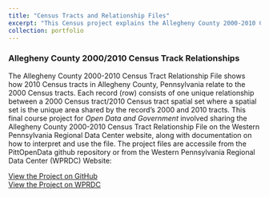 ```yaml
---
title: "Census Tracts and Relationship Files"
excerpt: "This Census project explains the Allegheny County 2000-2010 Census Tract Relationship File and shows how the 2010 Census tracts in Allegheny County, Pennsylvania relate to the 2000 Census tracts.<br/><img src='/images/OpenDataCensusProject.png'>"
collection: portfolio
---
```


### Allegheny County 2000/2010 Census Track Relationships
The Allegheny County 2000-2010 Census Tract Relationship File shows how 2010 Census tracts in Allegheny County, Pennsylvania relate to the 2000 Census tracts. Each record (row) consists of one unique relationship between a 2000 Census tract/2010 Census tract spatial set where a spatial set is the unique area shared by the record’s 2000 and 2010 tracts. This final course project for <i>Open Data and Government</i> involved sharing the Allegheny County 2000-2010 Census Tract Relationship File on the Western Pennsylvania Regional Data Center website, along with documentation on how to interpret and use the file. The project files are accessile from the PittOpenData github repository or from the Western Pennsylvania Regional Data Center (WPRDC) Website:

<a href="https://github.com/lisaover/PittOpenData">View the Project on GitHub</a><br/>
<a href="https://data.wprdc.org/dataset/allegheny-county-2000-2010-census-tract-relationships">View the Project on WPRDC</a>
